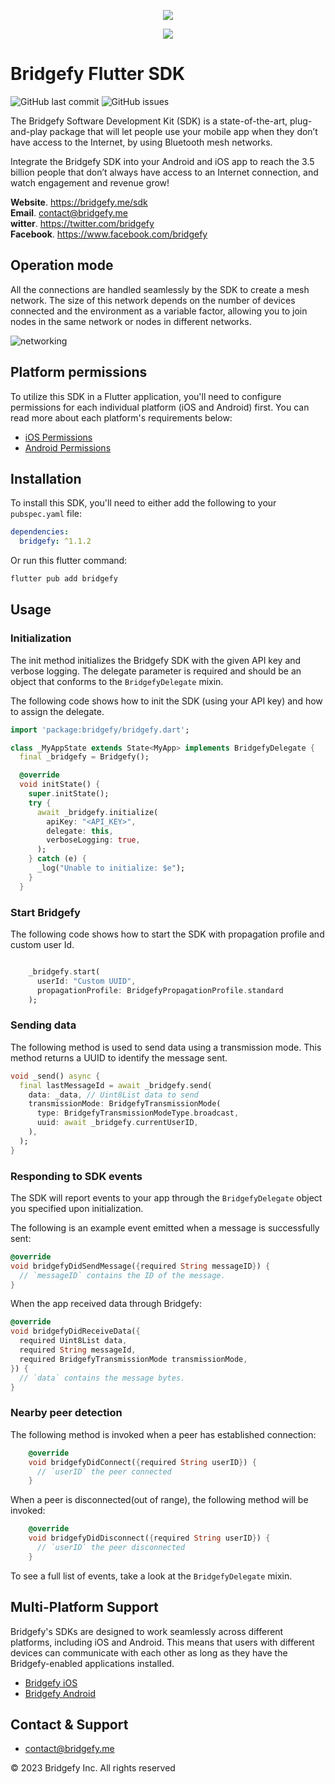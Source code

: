 

<p align="center">
    <img src="https://www.gitbook.com/cdn-cgi/image/width=256,dpr=2,height=40,fit=contain,format=auto/https%3A%2F%2F3290834949-files.gitbook.io%2F~%2Ffiles%2Fv0%2Fb%2Fgitbook-x-prod.appspot.com%2Fo%2Fspaces%252F5XKIMMP6VF2l9XuPV80l%252Flogo%252Fd78nQFIysoU2bbM5fYNP%252FGroup%25203367.png%3Falt%3Dmedia%26token%3Df83a642d-8a9a-411f-9ef4-d7189a4c5f0a" />
</p>

<p align="center">
    <img src="https://3290834949-files.gitbook.io/~/files/v0/b/gitbook-x-prod.appspot.com/o/spaces%2F5XKIMMP6VF2l9XuPV80l%2Fuploads%2FD0HSf0lWC4pWB4U7inIw%2Fharegit.jpg?alt=media&token=a400cf7d-3254-4afc-bed0-48f7d98205b0"/>
</p>

# Bridgefy Flutter SDK
![GitHub last commit](https://img.shields.io/github/last-commit/bridgefy/bridgefy_flutter)
![GitHub issues](https://img.shields.io/github/issues-raw/bridgefy/bridgefy_flutter?style=plastic)

The Bridgefy Software Development Kit (SDK) is a state-of-the-art, plug-and-play package that will let people use your mobile app when they don’t have access to the Internet, by using Bluetooth mesh networks.

Integrate the Bridgefy SDK into your Android and iOS app to reach the 3.5 billion people that don’t always have access to an Internet connection, and watch engagement and revenue grow!

**Website**. https://bridgefy.me/sdk <br>
**Email**. contact@bridgefy.me <br>
**witter**. https://twitter.com/bridgefy <br>
**Facebook**. https://www.facebook.com/bridgefy <br>

## Operation mode

All the connections are handled seamlessly by the SDK to create a mesh network. The size of this
network depends on the number of devices connected and the environment as a variable factor,
allowing you to join nodes in the same network or nodes in different networks.

![networking](https://images.saymedia-content.com/.image/t_share/MTkzOTUzODU0MDkyNjE3MjIx/particlesjs-examples.gif)

## Platform permissions

To utilize this SDK in a Flutter application, you'll need to configure permissions for each
individual platform (iOS and Android) first. You can read more about each platform's requirements
below:

* [iOS Permissions](https://github.com/bridgefy/sdk-ios#permissions)
* [Android Permissions](https://github.com/bridgefy/sdk-android#android-permissions)

## Installation

To install this SDK, you'll need to either add the following to your `pubspec.yaml` file:

```yaml
dependencies:
  bridgefy: ^1.1.2
```

Or run this flutter command:

```bash
flutter pub add bridgefy
```

## Usage

### Initialization

The init method initializes the Bridgefy SDK with the given API key and verbose logging. The
delegate parameter is required and should be an object that conforms to the `BridgefyDelegate`
mixin.

The following code shows how to init the SDK (using your API key) and how to assign the delegate.

```dart
import 'package:bridgefy/bridgefy.dart';

class _MyAppState extends State<MyApp> implements BridgefyDelegate {
  final _bridgefy = Bridgefy();

  @override
  void initState() {
    super.initState();
    try {
      await _bridgefy.initialize(
        apiKey: "<API_KEY>",
        delegate: this,
        verboseLogging: true,
      );
    } catch (e) {
      _log("Unable to initialize: $e");
    }
  }
```
### Start Bridgefy

The following code shows how to start the SDK with propagation profile and custom user Id.

````dart

    _bridgefy.start(
      userId: "Custom UUID",
      propagationProfile: BridgefyPropagationProfile.standard
    );

````

### Sending data

The following method is used to send data using a transmission mode. This method returns a UUID to
identify the message sent.

```dart
void _send() async {
  final lastMessageId = await _bridgefy.send(
    data: _data, // Uint8List data to send
    transmissionMode: BridgefyTransmissionMode(
      type: BridgefyTransmissionModeType.broadcast,
      uuid: await _bridgefy.currentUserID,
    ),
  );
}
```

### Responding to SDK events

The SDK will report events to your app through the `BridgefyDelegate` object you specified upon
initialization.

The following is an example event emitted when a message is successfully sent:

```dart
@override
void bridgefyDidSendMessage({required String messageID}) {
  // `messageID` contains the ID of the message.
}
```

When the app received data through Bridgefy:

```dart
@override
void bridgefyDidReceiveData({
  required Uint8List data,
  required String messageId,
  required BridgefyTransmissionMode transmissionMode,
}) {
  // `data` contains the message bytes.
}
```

### Nearby peer detection

The following method is invoked when a peer has established connection:

```dart
    @override
    void bridgefyDidConnect({required String userID}) {
      // `userID` the peer connected
    }
```

When a peer is disconnected(out of range), the following method will be invoked:

```dart
    @override
    void bridgefyDidDisconnect({required String userID}) {
      // `userID` the peer disconnected
    }
```

To see a full list of events, take a look at the `BridgefyDelegate` mixin.

## Multi-Platform Support

Bridgefy's SDKs are designed to work seamlessly across different platforms, including iOS and Android. This means that users with different devices can communicate with each other as long as they have the Bridgefy-enabled applications installed.

* [Bridgefy iOS](https://github.com/bridgefy/sdk-ios)
* [Bridgefy Android](https://github.com/bridgefy/sdk-android)

## Contact & Support
+ contact@bridgefy.me

© 2023 Bridgefy Inc. All rights reserved 
